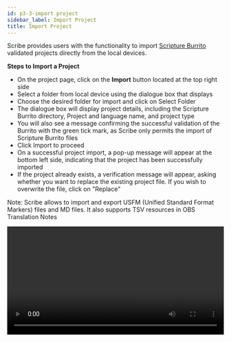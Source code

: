 ```yaml
---
id: p3-3-import project
sidebar_label: Import Project
title: Import Project
---
```


Scribe provides users with the functionality to import [Scripture Burrito](https://docs.burrito.bible/) validated projects directly from the local devices.

**Steps to Import a Project**

- On the project page, click on the **Import** button located at the top right side
- Select a folder from local device using the dialogue box that displays
- Choose the desired folder for import and click on Select Folder
- The dialogue box will display project details, including the Scripture Burrito directory, Project and language name, and project type
- You will also see a message confirming the successful validation of the Burrito with the green tick mark, as Scribe only permits the import of Scripture Burrito files
- Click Import to proceed
- On a successful project import, a pop-up message will appear at the bottom left side, indicating that the project has been successfully imported
- If the project already exists, a verification message will appear, asking whether you want to replace the existing project file. If you wish to overwrite the file, click on "Replace"

Note: Scribe allows to import and export USFM (Unified Standard Format Markers) files and MD files. It also supports TSV resources in OBS Translation Notes


<video controls src="/assets/importbfile.mov" width="100%" type="video/mov"/>